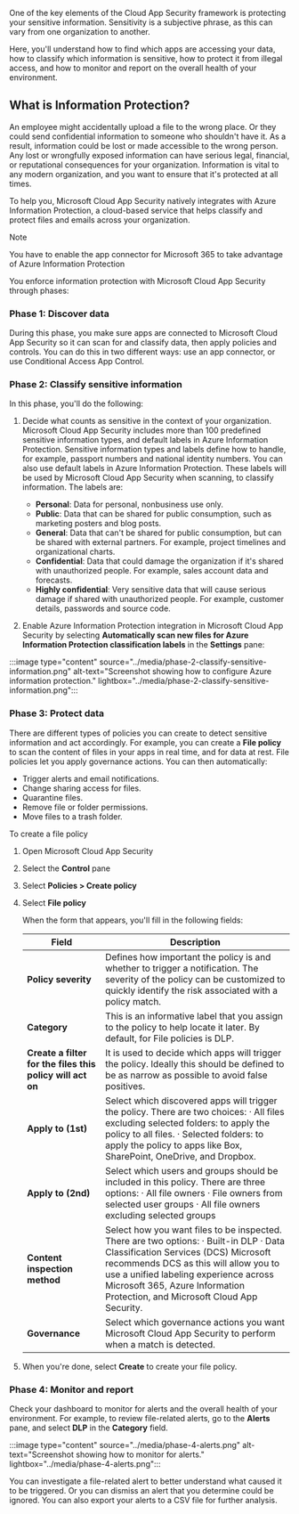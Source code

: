One of the key elements of the Cloud App Security framework is protecting your sensitive information. Sensitivity is a subjective phrase, as this can vary from one organization to another.

Here, you'll understand how to find which apps are accessing your data, how to classify which information is sensitive, how to protect it from illegal access, and how to monitor and report on the overall health of your environment.

## What is Information Protection?

An employee might accidentally upload a file to the wrong place. Or they could send confidential information to someone who shouldn't have it. As a result, information could be lost or made accessible to the wrong person. Any lost or wrongfully exposed information can have serious legal, financial, or reputational consequences for your organization. Information is vital to any modern organization, and you want to ensure that it's protected at all times.

To help you, Microsoft Cloud App Security natively integrates with Azure Information Protection, a cloud-based service that helps classify and protect files and emails across your organization.

> [!NOTE]
>
> You have to enable the app connector for Microsoft 365 to take advantage of Azure Information Protection

You enforce information protection with Microsoft Cloud App Security through phases:

### Phase 1: Discover data

During this phase, you make sure apps are connected to Microsoft Cloud App Security so it can scan for and classify data, then apply policies and controls. You can do this in two different ways: use an app connector, or use Conditional Access App Control.

### Phase 2: Classify sensitive information

In this phase, you'll do the following:

1. Decide what counts as sensitive in the context of your organization. Microsoft Cloud App Security includes more than 100 predefined sensitive information types, and default labels in Azure Information Protection. Sensitive information types and labels define how to handle, for example, passport numbers and national identity numbers. You can also use default labels in Azure Information Protection. These labels will be used by Microsoft Cloud App Security when scanning, to classify information. The labels are:

   - **Personal**: Data for personal, nonbusiness use only.
   - **Public**: Data that can be shared for public consumption, such as marketing posters and  blog posts.
   - **General**: Data that can't be shared for public consumption, but can be shared with external partners. For example, project timelines and organizational charts.
   - **Confidential**: Data that could damage the organization if it's shared with unauthorized people. For example, sales account data and forecasts.
   - **Highly confidential**: Very sensitive data that will cause serious damage if shared with unauthorized people. For example, customer details, passwords and source code.
1. Enable Azure Information Protection integration in Microsoft Cloud App Security by selecting **Automatically scan new files for Azure Information Protection classification labels** in the **Settings** pane:

:::image type="content" source="../media/phase-2-classify-sensitive-information.png" alt-text="Screenshot showing how to configure Azure information protection." lightbox="../media/phase-2-classify-sensitive-information.png":::

### Phase 3: Protect data

There are different types of policies you can create to detect sensitive information and act accordingly. For example, you can create a **File policy** to scan the content of files in your apps in real time, and for data at rest. File policies let you apply governance actions. You can then automatically:

- Trigger alerts and email notifications.
- Change sharing access for files.
- Quarantine files.
- Remove file or folder permissions.
- Move files to a trash folder.

To create a file policy

1. Open Microsoft Cloud App Security
1. Select the **Control** pane
1. Select **Policies > Create policy**
1. Select **File policy**

   When the form that appears, you'll fill in the following fields:

   | Field                                                      | Description |
   | ---------------------------------------------------------- | ------------------------------------------------------------ |
   | **Policy severity**                                        | Defines how important the  policy is and whether to trigger a notification. The severity of the policy  can be customized to quickly identify the risk associated with a policy  match. |
   | **Category**                                               | This is  an informative label that you assign to the policy to help locate it later.  By default, for File policies is DLP. |
   | **Create a filter for the files  this policy will act on** | It  is used to decide which apps will trigger the policy. Ideally this should be  defined to be as narrow as possible to avoid false positives. |
   | **Apply to (1st)**                                         | Select which discovered apps will  trigger the policy. There are two choices:  ·      All files excluding selected folders: to apply the policy  to all files.  ·      Selected folders: to apply the policy to apps like  Box, SharePoint, OneDrive, and Dropbox. |
   | **Apply to (2nd)**                                         | Select which users and groups  should be included in this policy. There are three options:  ·      All file owners  ·      File owners from selected user groups  ·      All file owners excluding selected groups |
   | **Content inspection method**                              | Select how you want files to be  inspected.  There are two options:  ·      Built-in DLP  ·      Data Classification Services (DCS)  Microsoft  recommends DCS as this will allow you to use a unified labeling experience  across Microsoft 365, Azure Information Protection, and Microsoft Cloud App Security. |
   | **Governance**                                             | Select which governance  actions you want Microsoft Cloud App Security to perform when a match is  detected. |

1. When you're done, select **Create** to create your file policy.

### Phase 4: Monitor and report

Check your dashboard to monitor for alerts and the overall health of your environment. For example, to review file-related alerts, go to the **Alerts** pane, and select **DLP** in the **Category** field.

:::image type="content" source="../media/phase-4-alerts.png" alt-text="Screenshot showing how to monitor for alerts." lightbox="../media/phase-4-alerts.png":::

You can investigate a file-related alert to better understand what caused it to be triggered. Or you can dismiss an alert that you determine could be ignored. You can also export your alerts to a CSV file for further analysis.
